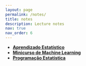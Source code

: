 ```yaml
---
layout: page
permalink: /notes/
title: notes
description: Lecture notes
nav: true
nav_order: 6
---
```



- **[Aprendizado Estatístico](https://thiagorr162.github.io/aprendizado-estatistico)**  
- **[Minicurso de Machine Learning](https://thiagorr162.github.io/mini_ml)**  
- **[Programação Estatística](https://thiagorr162.github.io/prog-estat)**  
